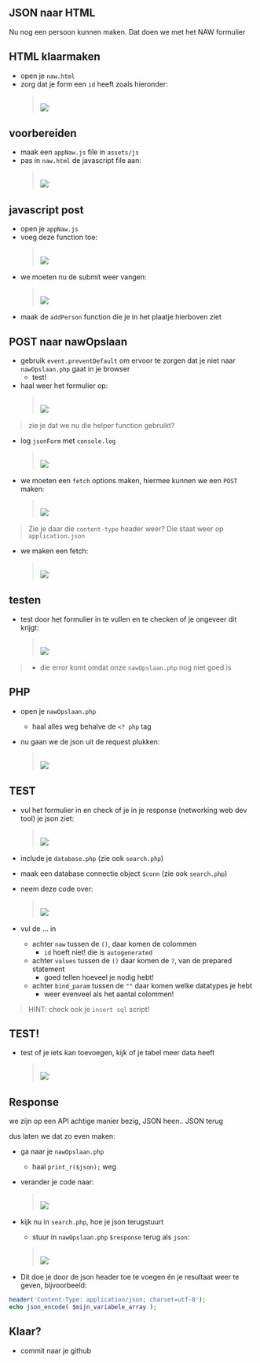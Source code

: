 ## JSON naar HTML

Nu nog een persoon kunnen maken. Dat doen we met het NAW formulier

## HTML klaarmaken

- open je `naw.html`
- zorg dat je form een `id` heeft zoals hieronder:
    > </br>![](img/nawform.PNG)`


## voorbereiden

- maak een  `appNaw.js` file in `assets/js`
- pas in `naw.html` de javascript file aan:
    > </br>![](img/appnaw.PNG)`
    
## javascript post


- open je `appNaw.js`
- voeg deze function toe:
    > </br>![](img/formtomap.PNG)`
- we moeten nu de submit weer vangen:
    > </br>![](img/eventlist.PNG)`
- maak de `addPerson` function die je in het plaatje hierboven ziet


## POST naar nawOpslaan

- gebruik `event.preventDefault` om ervoor te zorgen dat je niet naar `nawOpslaan.php` gaat in je browser
    - test!
- haal weer het formulier op:
    > </br>![](img/naarobj.PNG)`
> zie je dat we nu die helper function gebruikt?
- log `jsonForm` met `console.log`
    > </br>![](img/logjsonform.PNG)`

- we moeten een `fetch` options maken, hiermee kunnen we een `POST` maken:
    > </br>![](img/options.PNG)`

> Zie je daar die `content-type` header weer? Die staat weer op `application.json`

- we maken een fetch:
    > </br>![](img/fetchsave.PNG)`

## testen

- test door het formulier in te vullen en te checken of je ongeveer dit krijgt:
    > </br>![](img/responseerror.PNG)`
> - die error komt omdat onze `nawOpslaan.php` nog niet goed is

## PHP

- open je `nawOpslaan.php`
    - haal alles weg behalve de `<? php` tag

- nu gaan we de json uit de request plukken:
    > </br>![](img/jsonophalen.PNG)`

## TEST

- vul het formulier in en check of je in je response (networking web dev tool) je json ziet:
    > </br>![](img/responsedata.PNG)`

- include je `database.php` (zie ook `search.php`)
- maak een database connectie object `$conn` (zie ook `search.php`)

- neem deze code over:
    > </br>![](img/insertprepared.PNG)`
- vul de ... in
    - achter `naw` tussen de `()`, daar komen de colommen
        - `id` hoeft niet! die is `autogenerated`
    - achter `values` tussen de `()` daar komen de `?`, van de prepared statement
        - goed tellen hoeveel je nodig hebt!
    - achter `bind_param` tussen de `""` daar komen welke datatypes je hebt
        - weer evenveel als het aantal colommen!
> HINT: check ook je `insert sql` script!

## TEST!

- test of je iets kan toevoegen, kijk of je tabel meer data heeft
    > </br>![](img/newleraar.PNG)`

## Response

we zijn op een API achtige manier bezig, JSON heen.. JSON terug

dus laten we dat zo even maken:
- ga naar je `nawOpslaan.php`
    - haal `print_r($json);` weg
- verander je code naar:
    > </br>![](img/response.PNG)`

- kijk nu in `search.php`, hoe je json terugstuurt 
    - stuur in `nawOpslaan.php` `$response` terug als `json`:
    > </br>![](img/nicejson.PNG)`

- Dit doe je door de json header toe te voegen én je resultaat weer te geven, bijvoorbeeld:
```php
header('Content-Type: application/json; charset=utf-8');
echo json_encode( $mijn_variabele_array );
```


 ## Klaar?
- commit naar je github

